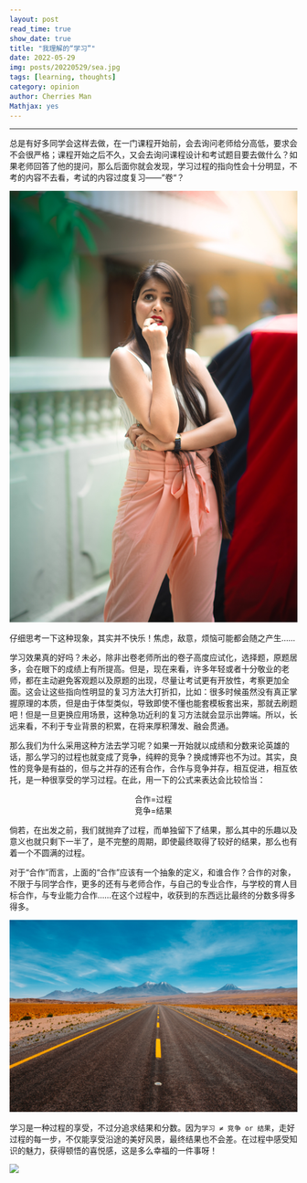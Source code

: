 ```yaml
---
layout: post
read_time: true
show_date: true
title: "我理解的“学习”"
date: 2022-05-29
img: posts/20220529/sea.jpg
tags: [learning, thoughts]
category: opinion
author: Cherries Man
Mathjax: yes
---
```


****

总是有好多同学会这样去做，在一门课程开始前，会去询问老师给分高低，要求会不会很严格；课程开始之后不久，又会去询问课程设计和考试题目要去做什么？如果老师回答了他的提问，那么后面你就会发现，学习过程的指向性会十分明显，不考的内容不去看，考试的内容过度复习——”卷“？

![](../assets/img/posts/20220529/worried.jpg)

仔细思考一下这种现象，其实并不快乐！焦虑，敌意，烦恼可能都会随之产生……

学习效果真的好吗？未必，除非出卷老师所出的卷子高度应试化，选择题，原题居多，会在眼下的成绩上有所提高。但是，现在来看，许多年轻或者十分敬业的老师，都在主动避免客观题以及原题的出现，尽量让考试更有开放性，考察更加全面。这会让这些指向性明显的复习方法大打折扣，比如：很多时候虽然没有真正掌握原理的本质，但是由于体型类似，导致即使不懂也能套模板套出来，那就去刷题吧！但是一旦更换应用场景，这种急功近利的复习方法就会显示出弊端。所以，长远来看，不利于专业背景的积累，在将来厚积薄发、融会贯通。

那么我们为什么采用这种方法去学习呢？如果一开始就以成绩和分数来论英雄的话，那么学习的过程也就变成了竞争，纯粹的竞争？换成博弈也不为过。其实，良性的竞争是有益的，但与之并存的还有合作，合作与竞争并存，相互促进，相互依托，是一种很享受的学习过程。在此，用一下的公式来表达会比较恰当：

<center>合作=过程</center>

<center>竞争=结果</center>

倘若，在出发之前，我们就抛弃了过程，而单独留下了结果，那么其中的乐趣以及意义也就只剩下一半了，是不完整的周期，即使最终取得了较好的结果，那么也有着一个不圆满的过程。

对于“合作”而言，上面的“合作”应该有一个抽象的定义，和谁合作？合作的对象，不限于与同学合作，更多的还有与老师合作，与自己的专业合作，与学校的育人目标合作，与专业能力合作……在这个过程中，收获到的东西远比最终的分数多得多得多。

![](../assets/img/posts/20220529/scene.jpg)

学习是一种过程的享受，不过分追求结果和分数。因为`学习 ≠ 竞争 or 结果`，走好过程的每一步，不仅能享受沿途的美好风景，最终结果也不会差。在过程中感受知识的魅力，获得顿悟的喜悦感，这是多么幸福的一件事呀！

![](../assets/img/posts/20220529/happy.jpg)

